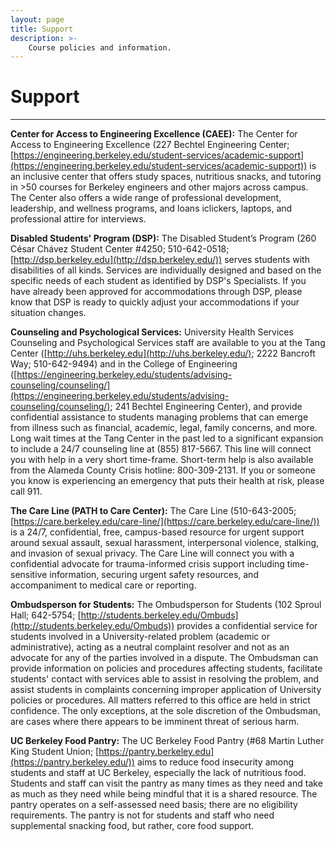 ```yaml
---
layout: page
title: Support
description: >-
    Course policies and information.
---
```


# Support

---


**Center for Access to Engineering Excellence (CAEE):** The Center for Access to Engineering Excellence (227 Bechtel Engineering Center; [https://engineering.berkeley.edu/student-services/academic-support](https://engineering.berkeley.edu/student-services/academic-support)) is an inclusive center that offers study spaces, nutritious snacks, and tutoring in >50 courses for Berkeley engineers and other majors across campus. The Center also offers a wide range of professional development, leadership, and wellness programs, and loans iclickers, laptops, and professional attire for interviews. 

**Disabled Students' Program (DSP):** The Disabled Student’s Program (260 César Chávez Student Center #4250; 510-642-0518; [](http://dsp.berkeley.edu/)[http://dsp.berkeley.edu](http://dsp.berkeley.edu/)) serves students with disabilities of all kinds. Services are individually designed and based on the specific needs of each student as identified by DSP's Specialists. If you have already been approved for accommodations through DSP, please know that DSP is ready to quickly adjust your accommodations if your situation changes. 

**Counseling and Psychological Services:** University Health Services Counseling and Psychological Services staff are available to you at the Tang Center ([http://uhs.berkeley.edu](http://uhs.berkeley.edu/); 2222 Bancroft Way; 510-642-9494) and in the College of Engineering ([https://engineering.berkeley.edu/students/advising-counseling/counseling/](https://engineering.berkeley.edu/students/advising-counseling/counseling/); 241 Bechtel Engineering Center), and provide confidential assistance to students managing problems that can emerge from illness such as financial, academic, legal, family concerns, and more. Long wait times at the Tang Center in the past led to a significant expansion to include a 24/7 counseling line at (855) 817-5667. This line will connect you with help in a very short time-frame. Short-term help is also available from the Alameda County Crisis hotline: 800-309-2131. If you or someone you know is experiencing an emergency that puts their health at risk, please call 911. 

**The Care Line (PATH to Care Center):** The Care Line (510-643-2005; [https://care.berkeley.edu/care-line/](https://care.berkeley.edu/care-line/)) is a 24/7, confidential, free, campus-based resource for urgent support around sexual assault, sexual harassment, interpersonal violence, stalking, and invasion of sexual privacy. The Care Line will connect you with a confidential advocate for trauma-informed crisis support including time-sensitive information, securing urgent safety resources, and accompaniment to medical care or reporting. 

**Ombudsperson for Students:** The Ombudsperson for Students (102 Sproul Hall; 642-5754; [http://students.berkeley.edu/Ombuds](http://students.berkeley.edu/Ombuds)) provides a confidential service for students involved in a University-related problem (academic or administrative), acting as a neutral complaint resolver and not as an advocate for any of the parties involved in a dispute. The Ombudsman can provide information on policies and procedures affecting students, facilitate students' contact with services able to assist in resolving the problem, and assist students in complaints concerning improper application of University policies or procedures. All matters referred to this office are held in strict confidence. The only exceptions, at the sole discretion of the Ombudsman, are cases where there appears to be imminent threat of serious harm. 

**UC Berkeley Food Pantry:** The UC Berkeley Food Pantry (#68 Martin Luther King Student Union; [https://pantry.berkeley.edu](https://pantry.berkeley.edu/)) aims to reduce food insecurity among students and staff at UC Berkeley, especially the lack of nutritious food. Students and staff can visit the pantry as many times as they need and take as much as they need while being mindful that it is a shared resource. The pantry operates on a self-assessed need basis; there are no eligibility requirements. The pantry is not for students and staff who need supplemental snacking food, but rather, core food support. 
